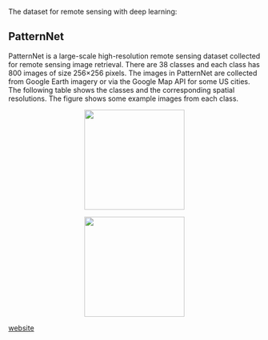 
The dataset for remote sensing with deep learning:
## PatternNet
PatternNet is a large-scale high-resolution remote sensing dataset collected for remote sensing image retrieval. There are 38 classes and each class has 800 images of size 256×256 pixels. The images in PatternNet are collected from Google Earth imagery or via the Google Map API for some US cities. The following table shows the classes and the corresponding spatial resolutions. The figure shows some example images from each class.

<p align="center"><img align="center" width="200" src="https://sites.google.com/view/zhouwx/datasethttps://lh5.googleusercontent.com/NyTQCAjMdlo04hJ1JVwjRGdrIvY0-mR31QY9FMqt05xwNxmA_KSpkHrH7SkHtQTfah3BP1uhHacED-AMt4LaroRTZLkuwRX-3ak9B2g8FMZhxMGz8ws=w1280"></p>

<p align="center"><img align="center" width="200" src="https://sites.google.com/view/zhouwx/datasethttps://lh5.googleusercontent.com/NyTQCAjMdlo04hJ1JVwjRGdrIvY0-mR31QY9FMqt05xwNxmA_KSpkHrH7SkHtQTfah3BP1uhHacED-AMt4LaroRTZLkuwRX-3ak9B2g8FMZhxMGz8ws=w1280"></p>

[website](https://sites.google.com/view/zhouwx/dataset)

